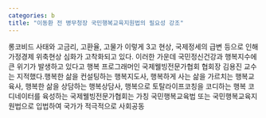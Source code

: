 ```yaml
---
categories: b
title: "이동환 전 병무청장 국민행복교육지원법의 필요성 강조"
---
```

롱코비드 사태와 고금리, 고환율, 고물가 이렇게 3고 현상, 국제정세의 급변 등으로 인해 가정경제 위축현상 심화가 고착화되고 있다. 이러한 가운데 국민정신건강과 행복지수에 큰 위기가 발생하고 있다고 행복 프로그래머인 국제웰빙전문가협회 협회장 김용진 교수는 지적했다.행복한 삶을 컨설팅하는 행복지도사, 행복하게 사는 삶을 가르치는 행복교육사, 행복한 삶을 상담하는 행복상담사, 행복으로 토탈라이프코칭을 코디하는 행복 코디네이터를 육성하는 국제웰빙전문가협회는 가칭 국민행복교육법 또는 국민행복교육지원법으로 입법하여 국가가 적극적으로 사회공동
